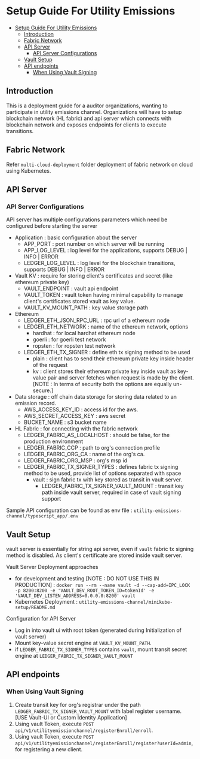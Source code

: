 # Setup Guide For Utility Emissions

- [Setup Guide For Utility Emissions](#setup-guide-for-utility-emissions)
  - [Introduction](#introduction)
  - [Fabric Network](#fabric-network)
  - [API Server](#api-server)
    - [API Server Configurations](#api-server-configurations)
  - [Vault Setup](#vault-setup)
  - [API endpoints](#api-endpoints)
    - [When Using Vault Signing](#when-using-vault-signing)

## Introduction

This is a deployment guide for a auditor organizations, wanting to participate in utility emissions channel. Organizations will have to setup blockchain network (HL fabric) and api server which connects with blockchain network and exposes endpoints for clients to execute transitions.

## Fabric Network

Refer `multi-cloud-deployment` folder deployment of fabric network on cloud using Kubernetes.

## API Server

### API Server Configurations

API server has multiple configurations parameters which need be configured before starting the server

- Application : basic configuration about the server
  - APP_PORT : port number on which server will be running
  - APP_LOG_LEVEL : log level for the applications, supports DEBUG | INFO | ERROR
  - LEDGER_LOG_LEVEL : log level for the blockchain transitions, supports DEBUG | INFO | ERROR
- Vault KV : require for storing client's certificates and secret (like ethereum private key)
  - VAULT_ENDPOINT : vault api endpoint
  - VAULT_TOKEN : vault token having minimal capability to manage client's certificates stored vault as key value.
  - VAULT_KV_MOUNT_PATH : key value storage path
- Ethereum
  - LEDGER_ETH_JSON_RPC_URL : rpc url of a ethereum node
  - LEDGER_ETH_NETWORK : name of the ethereum network, options
    - hardhat : for local hardhat ethereum node
    - goerli : for goerli test network
    - ropsten : for ropsten test network
  - LEDGER_ETH_TX_SIGNER : define eth tx signing method to be used
    - plain : client has to send their ethereum private key inside header of the request
    - kv : client stores their ethereum private key inside vault as key-value pair and server fetches when request is made by the client. [NOTE : In terms of security both the options are equally un-secure.]
- Data storage : off chain data storage for storing data related to an emission record.
  - AWS_ACCESS_KEY_ID : access id for the aws.
  - AWS_SECRET_ACCESS_KEY : aws secret
  - BUCKET_NAME : s3 bucket name
- HL Fabric : for connecting with the fabric network
  - LEDGER_FABRIC_AS_LOCALHOST : should be false, for the production environment
  - LEDGER_FABRIC_CCP : path to org's connection profile
  - LEDGER_FABRIC_ORG_CA : name of the org's ca.
  - LEDGER_FABRIC_ORG_MSP : org's msp id
  - LEDGER_FABRIC_TX_SIGNER_TYPES : defines fabric tx signing method to be used, provide list of options separated with space
    - vault : sign fabric tx with key stored as transit in vault server.
      - LEDGER_FABRIC_TX_SIGNER_VAULT_MOUNT : transit key path inside vault server, required in case of vault signing support

Sample API configuration can be found as env file : `utility-emissions-channel/typescript_app/.env`

## Vault Setup

vault server is essentially for string api server, even if `vault` fabric tx signing method is disabled. As client's certificate are stored inside vault server.

Vault Server Deployment approaches

- for development and testing [NOTE : DO NOT USE THIS IN PRODUCTION] : `docker run --rm --name vault -d --cap-add=IPC_LOCK -p 8200:8200 -e 'VAULT_DEV_ROOT_TOKEN_ID=tokenId' -e 'VAULT_DEV_LISTEN_ADDRESS=0.0.0.0:8200' vault`
- Kubernetes Deployment : `utility-emissions-channel/minikube-setup/README.md`

Configuration for API Server

- Log in into vault ui with root token (generated during Initialization of vault server)
- Mount key-value secret engine at `VAULT_KV_MOUNT_PATH`.
- if `LEDGER_FABRIC_TX_SIGNER_TYPES` contains `vault`, mount transit secret engine at `LEDGER_FABRIC_TX_SIGNER_VAULT_MOUNT`

## API endpoints

### When Using Vault Signing

1. Create transit key for org's registrar under the path `LEDGER_FABRIC_TX_SIGNER_VAULT_MOUNT` with label register username. [USE Vault-UI or Custom Identity Application]
2. Using vault Token, execute `POST api/v1/utilityemissionchannel/registerEnroll/enroll`.
3. Using vault Token, execute `POST api/v1/utilityemissionchannel/registerEnroll/register?userId=admin`, for registering a new client.